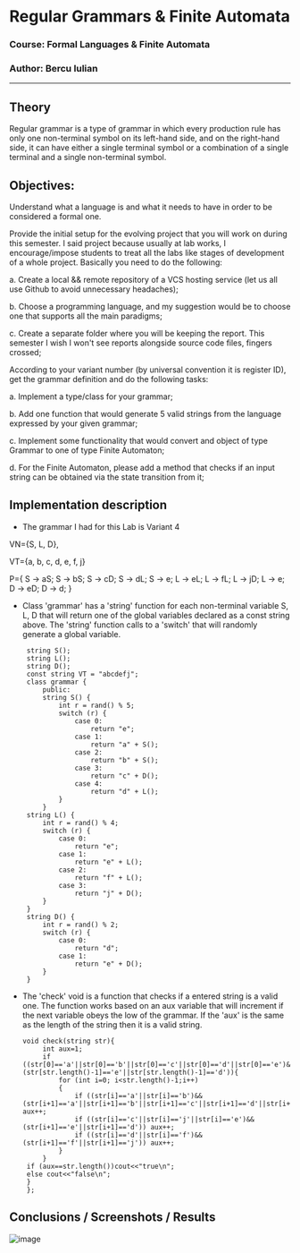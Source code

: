 # Regular Grammars & Finite Automata

### Course: Formal Languages & Finite Automata
### Author: Bercu Iulian

----

## Theory
Regular grammar is a type of grammar in which every production rule has only one non-terminal symbol on its left-hand side, and on the right-hand side, it can have either a single terminal symbol or a combination of a single terminal and a single non-terminal symbol.


## Objectives:

Understand what a language is and what it needs to have in order to be considered a formal one.

Provide the initial setup for the evolving project that you will work on during this semester. I said project because usually at lab works, I encourage/impose students to treat all the labs like stages of development of a whole project. Basically you need to do the following:

a. Create a local && remote repository of a VCS hosting service (let us all use Github to avoid unnecessary headaches);

b. Choose a programming language, and my suggestion would be to choose one that supports all the main paradigms;

c. Create a separate folder where you will be keeping the report. This semester I wish I won't see reports alongside source code files, fingers crossed;

According to your variant number (by universal convention it is register ID), get the grammar definition and do the following tasks:

a. Implement a type/class for your grammar;

b. Add one function that would generate 5 valid strings from the language expressed by your given grammar;

c. Implement some functionality that would convert and object of type Grammar to one of type Finite Automaton;

d. For the Finite Automaton, please add a method that checks if an input string can be obtained via the state transition from it;
## Implementation description
* The grammar I had for this Lab is Variant 4

VN={S, L, D}, 

VT={a, b, c, d, e, f, j}

P={ 
    S → aS;
    S → bS;
    S → cD;
    S → dL;
    S → e;
    L → eL;
    L → fL;
    L → jD;
    L → e;
    D → eD;
    D → d;
}

*  Class 'grammar' has a 'string' function for each non-terminal variable S, L, D that will return one of the global variables declared as a const string above. The 'string' function calls to a 'switch' that will randomly generate a global variable.
   ```
    string S();
    string L();
    string D();
    const string VT = "abcdefj";
    class grammar {
        public:
        string S() {
            int r = rand() % 5;
            switch (r) {
                case 0:
                    return "e";
                case 1:
                    return "a" + S();
                case 2:
                    return "b" + S();
                case 3:
                    return "c" + D();
                case 4:
                    return "d" + L();
            }
        }
    string L() {
        int r = rand() % 4;
        switch (r) {
            case 0:
                return "e";
            case 1:
                return "e" + L();
            case 2:
                return "f" + L();
            case 3:
                return "j" + D();
        }
    }
    string D() {
        int r = rand() % 2;
        switch (r) {
            case 0:
                return "d";
            case 1:
                return "e" + D();
        }
    }
   ```


* The 'check' void is a function that checks if a entered string is a valid one. The function works based on an aux variable that will increment if the next variable obeys the low of the grammar. If the 'aux' is the same as the length of the string then it is a valid string.

   ```
  void check(string str){
        int aux=1;
        if ((str[0]=='a'||str[0]=='b'||str[0]=='c'||str[0]=='d'||str[0]=='e')&&(str[str.length()-1]=='e'||str[str.length()-1]=='d')){
            for (int i=0; i<str.length()-1;i++)
            {
                if ((str[i]=='a'||str[i]=='b')&&(str[i+1]=='a'||str[i+1]=='b'||str[i+1]=='c'||str[i+1]=='d'||str[i+1]=='e')) aux++;
                if ((str[i]=='c'||str[i]=='j'||str[i]=='e')&&(str[i+1]=='e'||str[i+1]=='d')) aux++;
                if ((str[i]=='d'||str[i]=='f')&&(str[i+1]=='f'||str[i+1]=='j')) aux++;
            }
        }
    if (aux==str.length())cout<<"true\n";
    else cout<<"false\n";
    }
    };
   ```
## Conclusions / Screenshots / Results

![image](https://user-images.githubusercontent.com/113422203/228898812-f0fa1791-9f74-4bbb-9b6d-f5c88e5e03ff.png)

